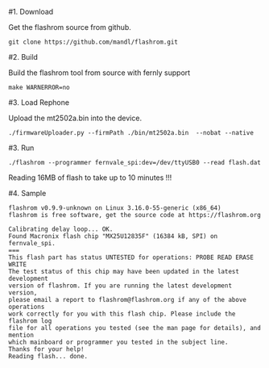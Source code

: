 

#1. Download

Get the flashrom source from github. 

	git clone https://github.com/mandl/flashrom.git


#2. Build 

Build the flashrom tool from source with fernly support

	make WARNERROR=no


#3. Load Rephone

Upload the mt2502a.bin into the device.

	./firmwareUploader.py --firmPath ./bin/mt2502a.bin  --nobat --native

#3. Run

	./flashrom --programmer fernvale_spi:dev=/dev/ttyUSB0 --read flash.dat


Reading 16MB of flash to take up to 10 minutes !!!



#4. Sample

	flashrom v0.9.9-unknown on Linux 3.16.0-55-generic (x86_64)
	flashrom is free software, get the source code at https://flashrom.org

	Calibrating delay loop... OK.
	Found Macronix flash chip "MX25U12835F" (16384 kB, SPI) on fernvale_spi.
	===
	This flash part has status UNTESTED for operations: PROBE READ ERASE WRITE
	The test status of this chip may have been updated in the latest development
	version of flashrom. If you are running the latest development version,
	please email a report to flashrom@flashrom.org if any of the above operations
	work correctly for you with this flash chip. Please include the flashrom log
	file for all operations you tested (see the man page for details), and mention
	which mainboard or programmer you tested in the subject line.
	Thanks for your help!
	Reading flash... done.



